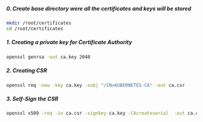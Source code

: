 ##### 0. Create base directory were all the certificates and keys will be stored

```sh
mkdir /root/certificates
cd /root/certificates
```

##### 1. Creating a private key for Certificate Authority
```sh
openssl genrsa -out ca.key 2048
```
##### 2. Creating CSR
```sh
openssl req -new -key ca.key -subj "/CN=KUBERNETES-CA" -out ca.csr
```
##### 3. Self-Sign the CSR
```sh
openssl x509 -req -in ca.csr -signkey ca.key -CAcreateserial  -out ca.crt -days 1000
```
